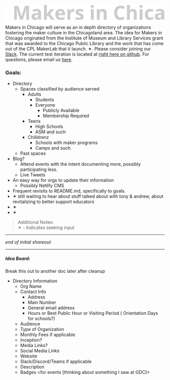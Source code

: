 ![Makers in Chicago](/src/img/logotype.svg)  
Makers in Chicago will serve as an in depth directory of organizations fostering the maker culture in the Chicagoland area. The idea for Makers in Chicago originated from the Institute of Museum and Library Services grant that was awarded to the Chicago Public Library and the work that has come out of the CPL MakerLab that it launch. ✶. Please consider joining our [Slack](http://bit.ly/makersinchicago-slack). The current test iteration is located at [right here on github](https://github.com/makersinchicago/makersinchicago-dot-org). For questions, please email us [here](mailto:makerspace@chipublib.org?cc=makersinchicago@jorgegarcia.io&subject=MakersinChicago.org:%20). 

### Goals:
* Directory
  * Spaces classified by audience served
    * Adults
      * Students
      * Everyone
        * Publicly Available
        * Membership Required
    * Teens
      * High Schools
      * ASM and such
    * Chilldrenz
      * Schools with maker programs
      * Camps and such
  * Past spaces 
* Blog?
  * Attend events with the intent documenting more, possibly participating less.
  * Live Tweets
* An easy way for orgs to update their information
  * Possibly Netlify CMS
* Frequent revisits to README.md, specifically to goals.
* ✶ still waiting to hear about stuff talked about with tony & andrew, about revitalizing to better support educators
* ✶
* ✶

> Additional Notes:  
✶ - Indicates seeking input

---

*end of initial shareout*

---
##### Idea Board:

Break this out to another doc later after cleanup
* Directory Information
  * Org Name
  * Contact Info
    * Address
    * Main Number
    * General email address
    * Hours or Best Public Hour or Visiting Period ( Orientation Days for schools?)
  * Audience
  * Type of Organization
  * Monthly Fees if applicable
  * Inception?
  * Media Links?
  * Social Media Links
  * Website
  * Slack/Discord/Teams if applicable
  * Description
  * Badges <for events [thinking about something I saw at GDC]>
  
